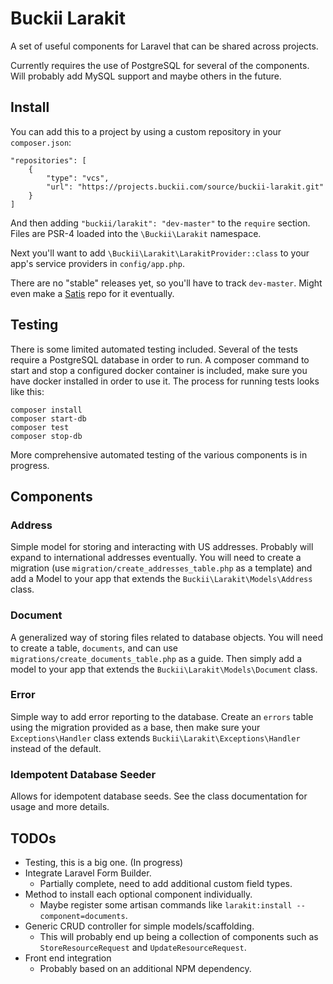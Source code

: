 # Buckii Larakit

A set of useful components for Laravel that can be shared across projects.

Currently requires the use of PostgreSQL for several of the components.  Will
probably add MySQL support and maybe others in the future.

## Install

You can add this to a project by using a custom repository in your `composer.json`:

```
"repositories": [
	{
		"type": "vcs",
		"url": "https://projects.buckii.com/source/buckii-larakit.git"
	}
]
```

And then adding `"buckii/larakit": "dev-master"` to the `require` section.	Files
are PSR-4 loaded into the `\Buckii\Larakit` namespace.

Next you'll want to add `\Buckii\Larakit\LarakitProvider::class` to your app's
service providers in `config/app.php`.

There are no "stable" releases yet, so you'll have to track `dev-master`.
Might even make a [Satis](https://github.com/composer/satis) repo for it
eventually.

## Testing

There is some limited automated testing included.  Several of the tests require
a PostgreSQL database in order to run.	A composer command to start and stop a
configured docker container is included, make sure you have docker installed in
order to use it.  The process for running tests looks like this:

```
composer install
composer start-db
composer test
composer stop-db
```

More comprehensive automated testing of the various components is in progress.

## Components

### Address

Simple model for storing and interacting with US addresses.  Probably will
expand to international addresses eventually.  You will need to create a
migration (use `migration/create_addresses_table.php` as a template) and add a
Model to your app that extends the `Buckii\Larakit\Models\Address` class.

### Document

A generalized way of storing files related to database
objects. You will need to create a table, `documents`, and
can use `migrations/create_documents_table.php` as a guide.
Then simply add a model to your app that extends the
`Buckii\Larakit\Models\Document` class.

### Error

Simple way to add error reporting to the database.	Create an `errors` table
using the migration provided as a base, then make sure your
`Exceptions\Handler` class extends `Buckii\Larakit\Exceptions\Handler` instead
of the default.

### Idempotent Database Seeder

Allows for idempotent database seeds.  See the class
documentation for usage and more details.

## TODOs

* Testing, this is a big one. (In progress)
* Integrate Laravel Form Builder.
	* Partially complete, need to add additional custom field types.
* Method to install each optional component individually.
	* Maybe register some artisan commands like `larakit:install --component=documents`.
* Generic CRUD controller for simple models/scaffolding.
	* This will probably end up being a collection of components such as `StoreResourceRequest` and `UpdateResourceRequest`.
* Front end integration
	* Probably based on an additional NPM dependency.
